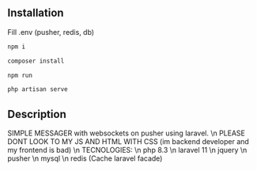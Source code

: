 ## Installation

Fill .env (pusher, redis, db)

```bash
npm i

composer install

npm run

php artisan serve
```

## Description
SIMPLE MESSAGER with websockets on pusher using laravel. \n
PLEASE DONT LOOK TO MY JS AND HTML WITH CSS (im backend developer and my frontend is bad) \n
TECNOLOGIES: \n
  php 8.3 \n
  laravel 11 \n
  jquery \n
  pusher \n
  mysql \n
  redis (Cache laravel facade)
